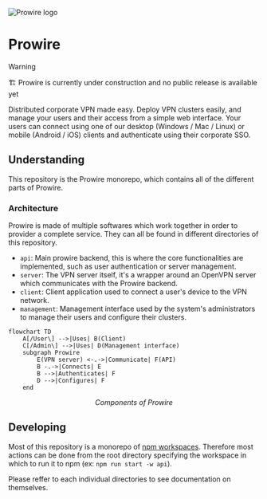 ![Prowire logo](https://github.com/prowire-vpn/prowire/assets/59678972/c29365a7-ed86-4d99-86ba-16527bf32926)

# Prowire

> [!WARNING]  
> 🏗 Prowire is currently under construction and no public release is available yet

Distributed corporate VPN made easy. Deploy VPN clusters easily, and manage your users and their access from a simple web interface. Your users can connect using one of our desktop (Windows / Mac / Linux) or mobile (Android / iOS) clients and authenticate using their corporate SSO.

## Understanding

This repository is the Prowire monorepo, which contains all of the different parts of Prowire.

### Architecture

Prowire is made of multiple softwares which work together in order to provider a complete service. They can all be found in different directories of this repository.

- `api`: Main prowire backend, this is where the core functionalities are implemented, such as user authentication or server management.
- `server`: The VPN server itself, it's a wrapper around an OpenVPN server which communicates with the Prowire backend.
- `client`: Client application used to connect a user's device to the VPN network.
- `management`: Management interface used by the system's administrators to manage their users and configure their clusters.

```mermaid
flowchart TD
    A[/User\] -->|Uses| B(Client)
    C[/Admin\] -->|Uses| D(Management interface)
    subgraph Prowire
        E(VPN server) <-.->|Communicate| F(API)
        B -.->|Connects| E
        B -->|Authenticates| F
        D -->|Configures| F
    end
```
<p align="center"><i>Components of Prowire</i></p>

## Developing

Most of this repository is a monorepo of [npm workspaces](https://docs.npmjs.com/cli/v7/using-npm/workspaces). Therefore most actions can be done from the root directory specifying the workspace in which to run it to npm (ex: `npm run start -w api`).

Please reffer to each individual directories to see documentation on themselves.
